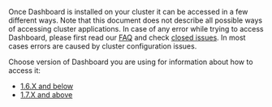 Once Dashboard is installed on your cluster it can be accessed in a few different ways. Note that this document does not describe all possible ways of accessing cluster applications. In case of any error while trying to access Dashboard, please first read our [FAQ](https://github.com/kubernetes/dashboard/wiki/FAQ) and check [closed issues](https://github.com/kubernetes/dashboard/issues?q=is%3Aissue+is%3Aclosed). In most cases errors are caused by cluster configuration issues.

Choose version of Dashboard you are using for information about how to access it:
- [1.6.X and below](https://github.com/kubernetes/dashboard/wiki/Accessing-Dashboard---1.6.X-and-below)
- [1.7.X and above]()

